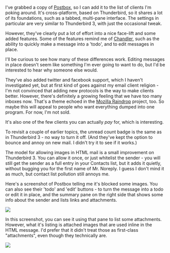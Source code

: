 <!--
.. title: Postbox
.. date: 2010/04/16 06:00
.. slug: postbox
.. link:
.. description:
.. tags: attachments, chandler, html-mail, postbox, tbird-3
-->


I've grabbed a copy of [Postbox](http://postbox-inc.com/), so I can add it to the list of clients I'm poking around. It's cross-platform, based on Thunderbird, so it shares a lot of its foundations, such as a tabbed, multi-pane interface. The settings in particular are very similar to Thunderbird 3, with just the occasional tweak.

However, they've clearly put a lot of effort into a nice face-lift and some added features. Some of the features remind me of [Chandler](http://chandlerproject.org/), such as the ability to quickly make a message into a 'todo', and to edit messages in place.

I'll be curious to see how many of these differences work. Editing messages in place doesn't seem like something I'm ever going to want to do, but I'd be interested to hear why someone else would.

They've also added twitter and facebook support, which I haven't investigated yet, but at first kind of goes against my email client religion - I'm not convinced that adding new protocols is the way to make clients better. However, there's definitely a growing feeling that we have too many inboxes now. That's a theme echoed in the [Mozilla Raindrop](https://mozillalabs.com/raindrop/) project, too. So maybe this will appeal to people who want everything dumped into one program. For now, I'm not sold.

It's also one of the few clients you can actually *pay* for, which is interesting.

To revisit a couple of earlier topics, the unread count badge is the same as in Thunderbird 3 - no way to turn it off. (And they've kept the option to bounce and annoy on new mail. I didn't try it to see if it works.)

The model for allowing images in HTML mail is a small improvement on Thunderbird 3. You can allow it once, or just whitelist the sender - you will still get the sender as a full entry in your Contacts list, but it adds it quietly, without bugging you for the first name of Mr. Noreply. I guess I don't mind it as much, but contact list pollution still annoys me.

Here's a screenshot of Postbox telling me it's blocked some images. You can also see their 'todo' and 'edit'  buttons - to turn the message into a todo or edit it in place, and the summary pane on the right side that shows some info about the sender and lists links and attachments.

![](http://media.tumblr.com/tumblr_l0xkw2y44M1qz505e.png)

In this screenshot, you can see it using that pane to list some attachments. However, what it's listing is attached images that are used inline in the HTML message. I'd prefer that it didn't treat those as first-class "attachments", even though they technically are.

![](http://media.tumblr.com/tumblr_l0xkwaHhbE1qz505e.png)

